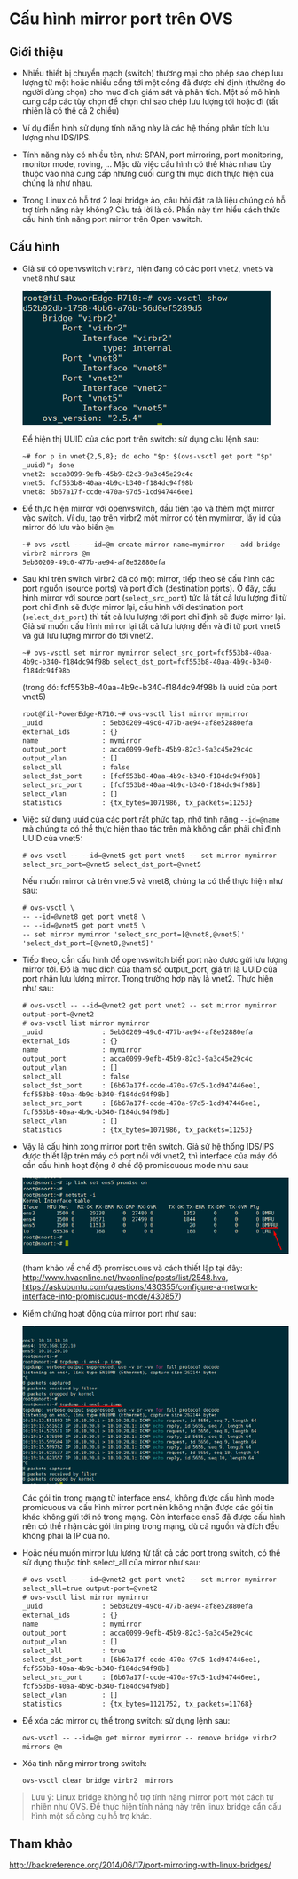 # Cấu hình mirror port trên OVS

## Giới thiệu

- Nhiều thiết bị chuyển mạch (switch) thương mại cho phép sao chép lưu lượng từ một hoặc nhiều cổng tới một cổng đã được chỉ định (thường do người dùng chọn) cho mục đích giám sát và phân tích. Một số mô hình cung cấp  các tùy chọn để chọn chỉ sao chép lưu lượng tới hoặc đi (tất nhiên là có thể cả 2 chiều)

- Ví dụ điển hình sử dụng tính năng này là các hệ thống phân tích lưu lượng như IDS/IPS.

- Tính năng này có nhiều tên, như: SPAN, port mirroring, port monitoring, monitor mode, roving, … Mặc dù việc cấu hình có thể khác nhau tùy thuộc vào nhà cung cấp nhưng cuối cùng thì mục đích thực hiện của chúng là như nhau.

- Trong Linux có hỗ trợ 2 loại bridge ảo, câu hỏi đặt ra là liệu chúng có hỗ trợ tính năng này không? Câu trả lời là có. Phần này tìm hiểu cách thức cấu hình tính năng port mirror trên Open vswitch.  

## Cấu hình

- Giả sử có openvswitch `virbr2`, hiện đang có các port `vnet2`, `vnet5` và `vnet8` như sau:

    ![img](../../images/mirror1.png)

    Để hiện thị UUID của các port trên switch: sử dụng câu lệnh sau: 

    ```
    ~# for p in vnet{2,5,8}; do echo "$p: $(ovs-vsctl get port "$p" _uuid)"; done
    vnet2: acca0099-9efb-45b9-82c3-9a3c45e29c4c
    vnet5: fcf553b8-40aa-4b9c-b340-f184dc94f98b
    vnet8: 6b67a17f-ccde-470a-97d5-1cd947446ee1
    ```

-	Để thực hiện mirror với openvswitch, đầu tiên tạo và thêm một mirror vào switch. Ví dụ, tạo trên virbr2  một mirror có tên mymirror, lấy id của mirror đó lưu vào biến `@m`

    ```
    ~# ovs-vsctl -- --id=@m create mirror name=mymirror -- add bridge virbr2 mirrors @m 
    5eb30209-49c0-477b-ae94-af8e52880efa
    ```

-	Sau khi trên switch virbr2 đã có một mirror, tiếp theo sẽ cấu hình các port nguồn (source ports) và port đích (destination ports). Ở đây, cấu hình mirror với source port (`select_src_port`) tức là tất cả lưu lượng đi từ port chỉ định sẽ được mirror lại, cấu hình với  destination port (`select_dst_port`) thì tất cả lưu lượng tới port chỉ định sẽ được mirror lại.  Giả sử muốn cấu hình mirror lại tất cả lưu lượng đến và đi từ port vnet5 và gửi lưu lượng mirror đó tới vnet2. 

    ```
    ~# ovs-vsctl set mirror mymirror select_src_port=fcf553b8-40aa-4b9c-b340-f184dc94f98b select_dst_port=fcf553b8-40aa-4b9c-b340-f184dc94f98b
    ```

    (trong đó: fcf553b8-40aa-4b9c-b340-f184dc94f98b là uuid của port vnet5)

    ```   
    root@fil-PowerEdge-R710:~# ovs-vsctl list mirror mymirror
    _uuid               : 5eb30209-49c0-477b-ae94-af8e52880efa
    external_ids        : {}
    name                : mymirror
    output_port         : acca0099-9efb-45b9-82c3-9a3c45e29c4c
    output_vlan         : []
    select_all          : false
    select_dst_port     : [fcf553b8-40aa-4b9c-b340-f184dc94f98b]
    select_src_port     : [fcf553b8-40aa-4b9c-b340-f184dc94f98b]
    select_vlan         : []
    statistics          : {tx_bytes=1071986, tx_packets=11253}
    ```

-	Việc sử dụng uuid của các port rất phức tạp, nhờ tính năng `--id=@name` mà chúng ta có thể thực hiện thao tác trên mà không cần phải chỉ định UUID của vnet5: 

    ```
    # ovs-vsctl -- --id=@vnet5 get port vnet5 -- set mirror mymirror select_src_port=@vnet5 select_dst_port=@vnet5
    ```

    Nếu muốn mirror cả trên vnet5 và vnet8, chúng ta có thể thực hiện như sau:

    ```
    # ovs-vsctl \
    -- --id=@vnet8 get port vnet8 \
    -- --id=@vnet5 get port vnet5 \
    -- set mirror mymirror 'select_src_port=[@vnet8,@vnet5]' 'select_dst_port=[@vnet8,@vnet5]'
    ```

-	Tiếp theo, cần cấu hình để openvswitch biết port nào được gửi lưu lượng mirror tới. Đó là mục đích của tham số output_port, giá trị là UUID của port nhận lưu lượng mirror. Trong trường hợp này là vnet2. Thực hiện như sau: 

    ```
    # ovs-vsctl -- --id=@vnet2 get port vnet2 -- set mirror mymirror output-port=@vnet2
    # ovs-vsctl list mirror mymirror
    _uuid               : 5eb30209-49c0-477b-ae94-af8e52880efa
    external_ids        : {}
    name                : mymirror
    output_port         : acca0099-9efb-45b9-82c3-9a3c45e29c4c
    output_vlan         : []
    select_all          : false
    select_dst_port     : [6b67a17f-ccde-470a-97d5-1cd947446ee1, fcf553b8-40aa-4b9c-b340-f184dc94f98b]
    select_src_port     : [6b67a17f-ccde-470a-97d5-1cd947446ee1, fcf553b8-40aa-4b9c-b340-f184dc94f98b]
    select_vlan         : []
    statistics          : {tx_bytes=1071986, tx_packets=11253}
    ```

-	Vậy là cấu hình xong mirror port trên switch. Giả sử hệ thống IDS/IPS được thiết lập trên máy có port nối với vnet2, thì interface của máy đó cần cấu hình hoạt động ở chế độ promiscuous mode như sau:

    ![img](../../images/mirror2.png)

    (tham khảo về chế độ promiscuous và cách thiết lập tại đây: http://www.hvaonline.net/hvaonline/posts/list/2548.hva, https://askubuntu.com/questions/430355/configure-a-network-interface-into-promiscuous-mode/430857)

-	Kiểm chứng hoạt động của mirror port như sau: 

    ![img](../../images/mirror3.png)

    Các gói tin trong mạng từ interface ens4, không được cấu hình mode promicuous và cấu hình mirror port nên không nhận được các gói tin khác không gửi tới nó trong mạng.  Còn interface ens5 đã được cấu hình nên có thể nhận các gói tin ping trong mạng, dù cả nguồn và đích đều không phải là IP của nó. 

-	Hoặc nếu muốn mirror lưu lượng từ tất cả các port trong switch, có thể sử dụng thuộc tính select_all của mirror như sau:

    ```
    # ovs-vsctl -- --id=@vnet2 get port vnet2 -- set mirror mymirror select_all=true output-port=@vnet2
    # ovs-vsctl list mirror mymirror
    _uuid               : 5eb30209-49c0-477b-ae94-af8e52880efa
    external_ids        : {}
    name                : mymirror
    output_port         : acca0099-9efb-45b9-82c3-9a3c45e29c4c
    output_vlan         : []
    select_all          : true
    select_dst_port     : [6b67a17f-ccde-470a-97d5-1cd947446ee1, fcf553b8-40aa-4b9c-b340-f184dc94f98b]
    select_src_port     : [6b67a17f-ccde-470a-97d5-1cd947446ee1, fcf553b8-40aa-4b9c-b340-f184dc94f98b]
    select_vlan         : []
    statistics          : {tx_bytes=1121752, tx_packets=11768}
    ```

-	Để xóa các mirror cụ thể trong switch: sử dụng lệnh sau: 

    ```
    ovs-vsctl -- --id=@m get mirror mymirror -- remove bridge virbr2 mirrors @m
    ```

-	Xóa tính năng mirror trong switch: 

    ```
    ovs-vsctl clear bridge virbr2  mirrors
    ```

> Lưu ý: Linux bridge không hỗ trợ tính năng mirror port một cách tự nhiên như OVS. Để thực hiện tính năng này trên linux bridge cần cấu hình một số công cụ hỗ trợ khác. 

## Tham khảo

http://backreference.org/2014/06/17/port-mirroring-with-linux-bridges/ 

  